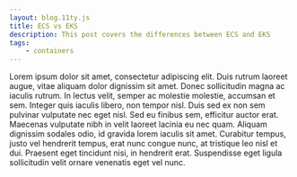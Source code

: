 ```yaml
---
layout: blog.11ty.js
title: ECS vs EKS
description: This post covers the differences between ECS and EKS
tags:
    - containers
---
```



Lorem ipsum dolor sit amet, consectetur adipiscing elit. Duis rutrum laoreet augue, vitae aliquam dolor dignissim sit amet. Donec sollicitudin magna ac iaculis rutrum. In lectus velit, semper ac molestie molestie, accumsan et sem. Integer quis iaculis libero, non tempor nisl. Duis sed ex non sem pulvinar vulputate nec eget nisl. Sed eu finibus sem, efficitur auctor erat. Maecenas vulputate nibh in velit laoreet lacinia eu nec quam. Aliquam dignissim sodales odio, id gravida lorem iaculis sit amet. Curabitur tempus, justo vel hendrerit tempus, erat nunc congue nunc, at tristique leo nisl et dui. Praesent eget tincidunt nisi, in hendrerit erat. Suspendisse eget ligula sollicitudin velit ornare venenatis eget vel nunc.
